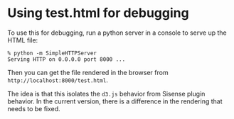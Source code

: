 # Using test.html for debugging

To use this for debugging, run a python server in a console to serve up the HTML file:
```
% python -m SimpleHTTPServer
Serving HTTP on 0.0.0.0 port 8000 ...
```

Then you can get the file rendered in the browser from `http://localhost:8000/test.html`.

The idea is that this isolates the `d3.js` behavior from Sisense plugin behavior. In the current version, there is a difference in the
rendering that needs to be fixed.